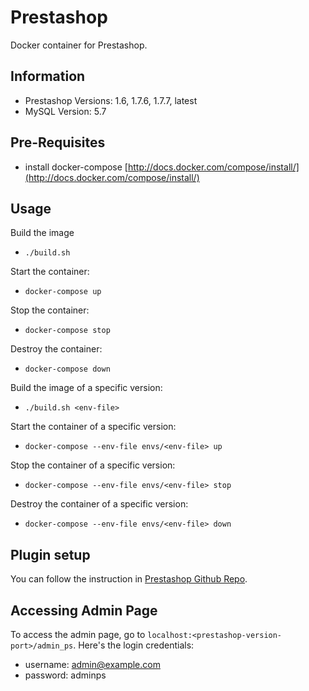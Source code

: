 Prestashop
============

Docker container for Prestashop.

## Information
- Prestashop Versions: 1.6, 1.7.6, 1.7.7, latest
- MySQL Version: 5.7

## Pre-Requisites

- install docker-compose [http://docs.docker.com/compose/install/](http://docs.docker.com/compose/install/)

## Usage

Build the image

- ```./build.sh```

Start the container:

- ```docker-compose up```

Stop the container:

- ```docker-compose stop```

Destroy the container:

- ```docker-compose down```

Build the image of a specific version:

- ```./build.sh <env-file>```

Start the container of a specific version:

- ```docker-compose --env-file envs/<env-file> up```

Stop the container of a specific version:

- ```docker-compose --env-file envs/<env-file> stop```

Destroy the container of a specific version:

- ```docker-compose --env-file envs/<env-file> down```

## Plugin setup
You can follow the instruction in [Prestashop Github Repo](https://github.com/tawk/tawk-prestashop).

## Accessing Admin Page
To access the admin page, go to `localhost:<prestashop-version-port>/admin_ps`. Here's the login credentials:
- username: admin@example.com
- password: adminps

